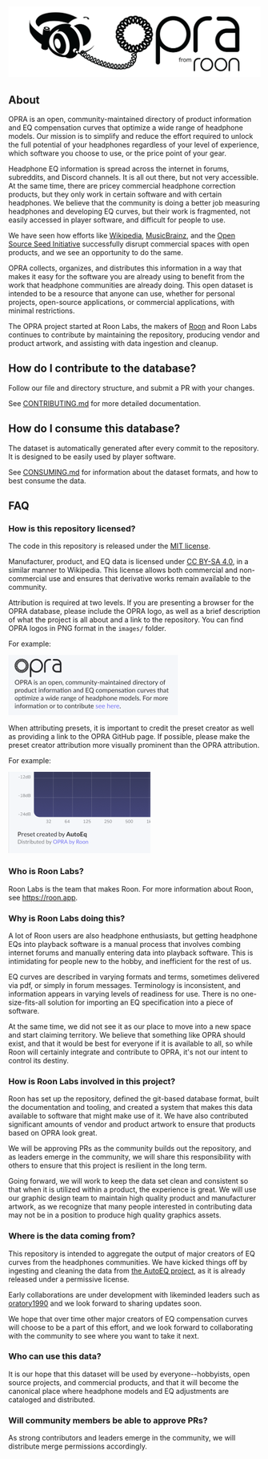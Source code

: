 <p align='center'><img src="images/repository_header_logo.png" alt="My Logo" width="512" /></p>

## About

OPRA is an open, community-maintained directory of product information and EQ compensation 
curves that optimize a wide range of headphone models. Our mission is to simplify and reduce the 
effort required to unlock the full potential of your headphones regardless of your level of experience, 
which software you choose to use, or the price point of your gear. 

Headphone EQ information is spread across the internet in forums, subreddits, and Discord
channels. It is all out there, but not very accessible. At the same time, there are pricey 
commercial headphone correction products, but they only work in certain software and with certain 
headphones. We believe that the community is doing a better job measuring headphones and developing EQ curves, 
but their work is fragmented, not easily accessed in player software, and difficult for people to use. 

We have seen how efforts like [Wikipedia](https://wikipedia.com), [MusicBrainz](https://musicbrainz.org), and
the [Open Source Seed Initiative](https://osseeds.org) successfully disrupt commercial
spaces with open products, and we see an opportunity to do the same. 

OPRA collects, organizes, and distributes this information in a way that makes it easy for 
the software you are already using to benefit from the work that headphone communities are 
already doing. This open dataset is intended to be a resource that anyone can use, whether for
personal projects, open-source applications, or commercial applications, with
minimal restrictions.

The OPRA project started at Roon Labs, the makers of [Roon](https://roon.app) and 
Roon Labs continues to contribute by maintaining the repository, producing vendor 
and product artwork, and assisting with data ingestion and cleanup.

## How do I contribute to the database?

Follow our file and directory structure, and submit a PR with your changes.

See [CONTRIBUTING.md](docs/CONTRIBUTING.md) for more detailed documentation.

## How do I consume this database?

The dataset is automatically generated after every commit to the repository. It is designed to be easily used by player
software. 

See [CONSUMING.md](docs/CONSUMING.md) for information about the dataset formats, and how to best consume the data. 

## FAQ

### How is this repository licensed?

The code in this repository is released under the [MIT license](https://opensource.org/license/mit).

Manufacturer, product, and EQ data is licensed under [CC BY-SA 4.0](https://creativecommons.org/licenses/by-sa/4.0/legalcode.en), in a similar
manner to Wikipedia. This license allows both commercial and non-commercial use and
ensures that derivative works remain available to the community.

Attribution is required at two levels. If you are presenting a browser for the 
OPRA database, please include the OPRA logo, as well as a brief description of what the 
project is all about and a link to the repository. You can find OPRA logos in PNG format in the `images/` folder.  

For example:

<img src="images/opra_attribution_sample.png" alt="OPRA attribution sample" />

When attributing presets, it is important to credit the preset creator as well 
as providing a link to the OPRA GitHub page. If possible, please make the preset 
creator attribution more visually prominent than the OPRA attribution.

For example:

<img src="images/preset_attribution_sample.png" alt="Preset attribution sample" />


### Who is Roon Labs?

Roon Labs is the team that makes Roon. For more information about Roon, see https://roon.app.

### Why is Roon Labs doing this?

A lot of Roon users are also headphone enthusiasts, but getting headphone EQs
into playback software is a manual process that involves combing internet forums 
and manually entering data into playback software. This is intimidating for people
new to the hobby, and inefficient for the rest of us.

EQ curves are described in varying formats and terms, sometimes delivered via pdf,
or simply in forum messages. Terminology is inconsistent, and information appears
in varying levels of readiness for use. There is no one-size-fits-all solution 
for importing an EQ specification into a piece of software. 

At the same time, we did not see it as our place to move into a new space and start
claiming territory. We believe that something like OPRA should exist, and that it would be 
best for everyone if it is available to all, so while Roon will certainly integrate 
and contribute to OPRA, it's not our intent to control its destiny. 

### How is Roon Labs involved in this project?

Roon has set up the repository, defined the git-based database format, built the
documentation and tooling, and created a system that makes this data available
to software that might make use of it. We have also contributed significant amounts
of vendor and product artwork to ensure that products based on OPRA look great.

We will be approving PRs as the community builds out the repository, and as leaders emerge 
in the community, we will share this responsibility with others to ensure that this project 
is resilient in the long term. 

Going forward, we will work to keep the data set clean and consistent so that when it
is utilized within a product, the experience is great. We will use our graphic design team 
to maintain high quality product and manufacturer artwork, as we recognize that many people 
interested in contributing data may not be in a position to produce high quality graphics assets.

### Where is the data coming from?

This repository is intended to aggregate the output of major creators of EQ curves from
the headphones communities. We have kicked things off by ingesting and cleaning the data 
from [the AutoEQ project](https://github.com/jaakkopasanen/AutoEq), as it is already 
released under a permissive license. 

Early collaborations are under development with likeminded leaders such as 
[oratory1990](https://www.reddit.com/r/oratory1990/) and we look forward to sharing 
updates soon.

We hope that over time other major creators of EQ compensation curves will choose to be 
a part of this effort, and we look forward to collaborating with the community to see
where you want to take it next.

### Who can use this data?

It is our hope that this dataset will be used by everyone--hobbyists, open source
projects, and commercial products, and that it will become the canonical place where 
headphone models and EQ adjustments are cataloged and distributed.

### Will community members be able to approve PRs?

As strong contributors and leaders emerge in the community, we will distribute merge
permissions accordingly.
